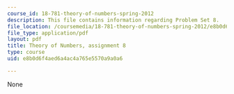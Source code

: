 ```yaml
---
course_id: 18-781-theory-of-numbers-spring-2012
description: This file contains information regarding Problem Set 8.
file_location: /coursemedia/18-781-theory-of-numbers-spring-2012/e8b0d6f4aed6a4ac4a765e5570a9a0a6_MIT18_781S12_pset8.pdf
file_type: application/pdf
layout: pdf
title: Theory of Numbers, assignment 8
type: course
uid: e8b0d6f4aed6a4ac4a765e5570a9a0a6

---
```

None